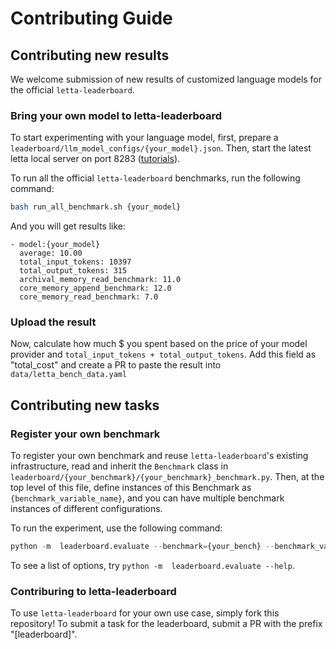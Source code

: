 # Contributing Guide

## Contributing new results
We welcome submission of new results of customized language  models for the official `letta-leaderboard`.

### Bring your own model to letta-leaderboard
To start experimenting with your language model, first, prepare a `leaderboard/llm_model_configs/{your_model}.json`. Then, start the latest letta local server on port 8283 ([tutorials](https://github.com/letta-ai/letta?tab=readme-ov-file#-run-the-letta-server)).

To run all the official `letta-leaderboard` benchmarks, run the following command:

```bash
bash run_all_benchmark.sh {your_model}
```
And you will get results like:

```
- model:{your_model}
  average: 10.00
  total_input_tokens: 10397
  total_output_tokens: 315
  archival_memory_read_benchmark: 11.0
  core_memory_append_benchmark: 12.0
  core_memory_read_benchmark: 7.0
```


### Upload the result

Now, calculate how much $ you spent based on the price of your model provider and `total_input_tokens + total_output_tokens`. Add this field as "total_cost" and create a PR to paste the result into `data/letta_bench_data.yaml`




## Contributing new tasks

### Register your own benchmark

To register your own benchmark and reuse `letta-leaderboard`'s existing infrastructure, read and inherit the `Benchmark` class in `leaderboard/{your_benchmark}/{your_benchmark}_benchmark.py`. Then, at the top level of this file, define instances of this Benchmark as `{benchmark_variable_name}`, and you can have multiple benchmark instances of different configurations.

To run the experiment, use the following command:
```python
python -m  leaderboard.evaluate --benchmark={your_bench} --benchmark_variable={benchmark_variable_name} --model=openai-gpt-4.1 ...
```

To see a list of options, try `python -m  leaderboard.evaluate --help`.

### Contriburing to letta-leaderboard

To use `letta-leaderboard` for your own use case, simply fork this repository! To submit a task for the leaderboard, submit a PR with the prefix "[leaderboard]".
